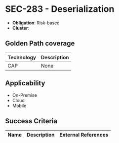 # SEC-283 - Deserialization

- **Obligation**: Risk-based
- **Cluster**: 




## Golden Path coverage

| Technology | Description | 
| ----- | ---------- | 
| CAP | None | |



## Applicability

- On-Premise
- Cloud
- Mobile



## Success Criteria

| Name | Description | External References |
| ----- | ---------- | ------------------- |

